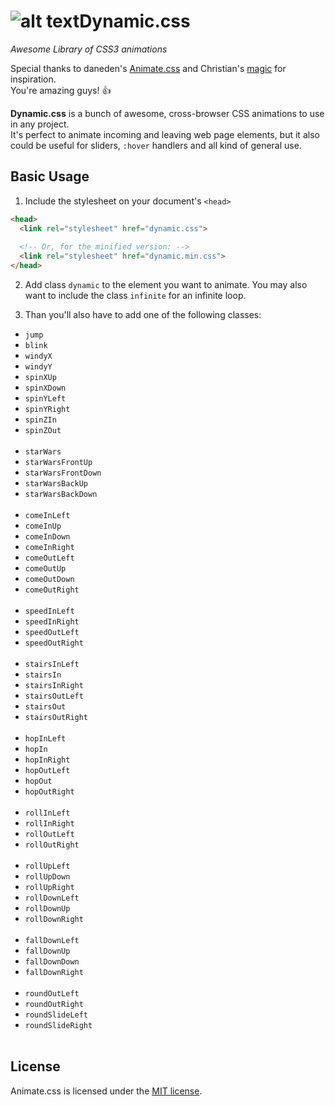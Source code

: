 # ![alt text](https://raw.githubusercontent.com/UstymUkhman/ustymukhman.github.io/master/Dynamic.css/img/favicon.png "Dynamic.css")Dynamic.css
*Awesome Library of CSS3 animations*

Special thanks to daneden's [Animate.css](https://github.com/daneden/animate.css) and Christian's [magic](https://github.com/miniMAC/magic) for inspiration.<br>
You're amazing guys! :+1:

**Dynamic.css** is a bunch of awesome, cross-browser CSS animations to use in any project.<br>
It's perfect to animate incoming and leaving web page elements, but it also could be useful for sliders, `:hover` handlers and all kind of general use.

## Basic Usage

1. Include the stylesheet on your document's `<head>`

  ```html
  <head>
    <link rel="stylesheet" href="dynamic.css">
    
    <!-- Or, for the minified version: -->
    <link rel="stylesheet" href="dynamic.min.css">
  </head>
  ```

2. Add class `dynamic` to the element you want to animate.
 You may also want to include the class `infinite` for an infinite loop.

3. Than you'll also have to add one of the following classes:

  * `jump`
  * `blink`
  * `windyX`
  * `windyY`
  * `spinXUp`
  * `spinXDown`
  * `spinYLeft`
  * `spinYRight`
  * `spinZIn`
  * `spinZOut`<br><br>
  * `starWars`
  * `starWarsFrontUp`
  * `starWarsFrontDown`
  * `starWarsBackUp`
  * `starWarsBackDown`<br><br>
  * `comeInLeft`
  * `comeInUp`
  * `comeInDown`
  * `comeInRight`
  * `comeOutLeft`
  * `comeOutUp`
  * `comeOutDown`
  * `comeOutRight`<br><br>
  * `speedInLeft`
  * `speedInRight`
  * `speedOutLeft`
  * `speedOutRight`<br><br>
  * `stairsInLeft`
  * `stairsIn`
  * `stairsInRight`
  * `stairsOutLeft`
  * `stairsOut`
  * `stairsOutRight`<br><br>
  * `hopInLeft`
  * `hopIn`
  * `hopInRight`
  * `hopOutLeft`
  * `hopOut`
  * `hopOutRight`<br><br>
  * `rollInLeft`
  * `rollInRight`
  * `rollOutLeft`
  * `rollOutRight`<br><br>
  * `rollUpLeft`
  * `rollUpDown`
  * `rollUpRight`
  * `rollDownLeft`
  * `rollDownUp`
  * `rollDownRight`<br><br>
  * `fallDownLeft`
  * `fallDownUp`
  * `fallDownDown`
  * `fallDownRight`<br><br>
  * `roundOutLeft`
  * `roundOutRight`
  * `roundSlideLeft`
  * `roundSlideRight`<br><br>

## License
Animate.css is licensed under the [MIT license](http://opensource.org/licenses/MIT).

